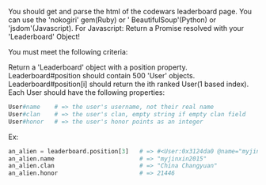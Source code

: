 You should get and parse the html of the codewars leaderboard page. You can use the 'nokogiri' gem(Ruby) or '
BeautifulSoup'(Python) or 'jsdom'(Javascript). For Javascript: Return a Promise resolved with your 'Leaderboard' Object!

You must meet the following criteria:

Return a 'Leaderboard' object with a position property. Leaderboard#position should contain 500 'User' objects.
Leaderboard#position[i] should return the ith ranked User(1 based index). Each User should have the following
properties:

``` python
User#name    # => the user's username, not their real name
User#clan    # => the user's clan, empty string if empty clan field
User#honor   # => the user's honor points as an integer
```

Ex:

``` python
an_alien = leaderboard.position[3]   # => #<User:0x3124da0 @name="myjinxin2015", @clan="China Changyuan", @honor=21446>
an_alien.name                        # => "myjinxin2015"
an_alien.clan                        # => "China Changyuan"
an_alien.honor                       # => 21446
```
